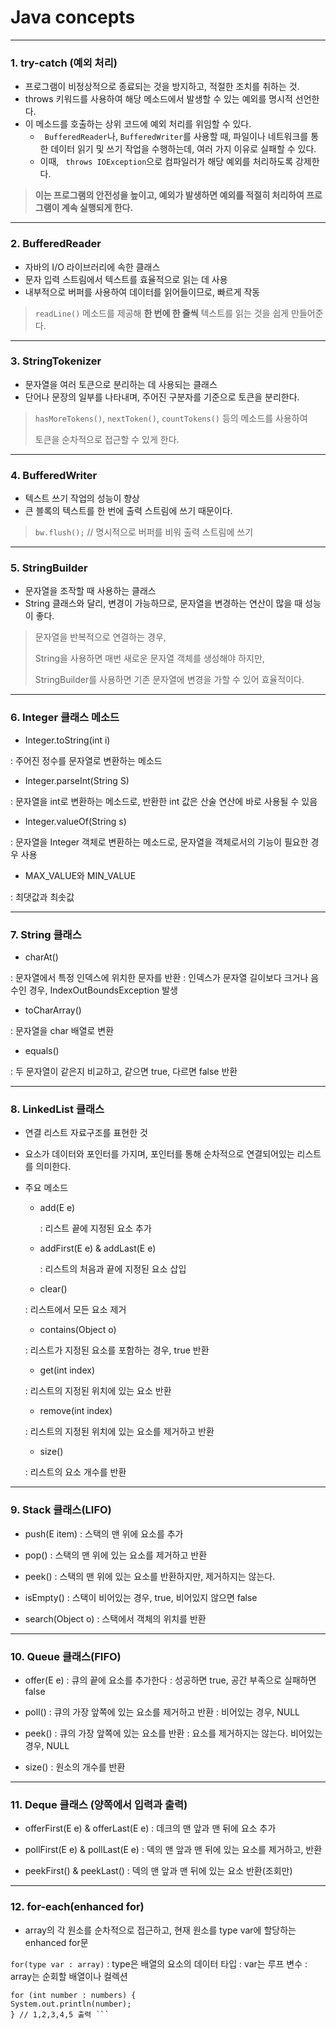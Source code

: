 # Java concepts

---
### 1. try-catch (예외 처리)

- 프로그램이 비정상적으로 종료되는 것을 방지하고, 적절한 조치를 취하는 것.
- throws 키워드를 사용하여 해당 메소드에서 발생할 수 있는 예외를 명시적 선언한다.
- 이 메소드를 호출하는 상위 코드에 예외 처리를 위임할 수 있다.
  - ``` BufferedReader```나, ```BufferedWriter```를 사용할 때, 파일이나 네트워크를 통한 데이터 읽기 및 
     쓰기 작업을 수행하는데, 여러 가지 이유로 실패할 수 있다.
  - 이때, ``` throws IOException```으로 컴파일러가 해당 예외를 처리하도록 강제한다.
>**이는 프로그램의 안전성을 높이고, 예외가 발생하면 예외를 적절히 처리하여 프로그램이 계속 실행되게 한다.**

---
### 2. BufferedReader

- 자바의 I/O 라이브러리에 속한 클래스
- 문자 입력 스트림에서 텍스트를 효율적으로 읽는 데 사용
- 내부적으로 버퍼를 사용하여 데이터를 읽어들이므로, 빠르게 작동
>```readLine()``` 메소드를 제공해 **한 번에 한 줄씩** 텍스트를 읽는 것을 쉽게 만들어준다.

---
### 3. StringTokenizer 

- 문자열을 여러 토큰으로 분리하는 데 사용되는 클래스
- 단어나 문장의 일부를 나타내며, 주어진 구분자를 기준으로 토큰을 분리한다.
>```hasMoreTokens()```, ```nextToken()```, `countTokens()` 등의 메소드를 사용하여 
> 
>토큰을 순차적으로 접근할 수 있게 한다.

---

### 4. BufferedWriter

- 텍스트 쓰기 작업의 성능이 향상
- 큰 블록의 텍스트를 한 번에 출력 스트림에 쓰기 때문이다.
>```bw.flush();``` // 명시적으로 버퍼를 비워 출력 스트림에 쓰기

---

### 5. StringBuilder

- 문자열을 조작할 때 사용하는 클래스
- String 클래스와 달리, 변경이 가능하므로, 문자열을 변경하는 연산이 많을 때 성능이 좋다.
> 문자열을 반복적으로 연결하는 경우, 
> 
>String을 사용하면 매번 새로운 문자열 객체를 생성해야 하지만,
> 
>StringBuilder를 사용하면 기존 문자열에 변경을 가할 수 있어 효율적이다.

---

### 6. Integer 클래스 메소드

- Integer.toString(int i)

: 주어진 정수를 문자열로 변환하는 메소드

- Integer.parseInt(String S)

: 문자열을 int로 변환하는 메소드로, 반환한 int 값은 산술 연산에 바로 사용될 수 있음

- Integer.valueOf(String s)

: 문자열을 Integer 객체로 변환하는 메소드로, 문자열을 객체로서의 기능이 필요한 경우 사용

- MAX_VALUE와 MIN_VALUE

: 최댓값과 최솟값

---

### 7. String 클래스

- charAt()

: 문자열에서 특정 인덱스에 위치한 문자를 반환
: 인덱스가 문자열 길이보다 크거나 음수인 경우, IndexOutBoundsException 발생

- toCharArray()

: 문자열을 char 배열로 변환

- equals()

: 두 문자열이 같은지 비교하고, 같으면 true, 다르면 false 반환

---

### 8. LinkedList 클래스

- 연결 리스트 자료구조를 표현한 것
- 요소가 데이터와 포인터를 가지며, 포인터를 통해 순차적으로 연결되어있는 리스트를 의미한다.
- 주요 메소드
  - add(E e)

    : 리스트 끝에 지정된 요소 추가
  
  - addFirst(E e) & addLast(E e)
  
    : 리스트의 처음과 끝에 지정된 요소 삽입
  
   - clear()
    
    : 리스트에서 모든 요소 제거
    
    - contains(Object o)
    
    : 리스트가 지정된 요소를 포함하는 경우, true 반환
    
    - get(int index)
    
    : 리스트의 지정된 위치에 있는 요소 반환
    
    - remove(int index)
    
    : 리스트의 지정된 위치에 있는 요소를 제거하고 반환
    
    - size()
    
    : 리스트의 요소 개수를 반환
  
---

### 9. Stack 클래스(LIFO)

- push(E item) 
    : 스택의 맨 위에 요소를 추가

- pop()
    : 스택의 맨 위에 있는 요소를 제거하고 반환

- peek()
    : 스택의 맨 위에 있는 요소를 반환하지만, 제거하지는 않는다.

- isEmpty()
    : 스택이 비어있는 경우, true, 비어있지 않으면 false

- search(Object o)
    : 스택에서 객체의 위치를 반환

---

### 10. Queue 클래스(FIFO)

- offer(E e)
  : 큐의 끝에 요소를 추가한다
  : 성공하면 true, 공간 부족으로 실패하면 false

- poll()
  : 큐의 가장 앞쪽에 있는 요소를 제거하고 반환
  : 비어있는 경우, NULL

- peek()
  : 큐의 가장 앞쪽에 있는 요소를 반환
  : 요소를 제거하지는 않는다. 비어있는 경우, NULL

- size()
    : 원소의 개수를 반환

---

### 11. Deque 클래스 (양쪽에서 입력과 출력)

- offerFirst(E e) & offerLast(E e)
    : 데크의 맨 앞과 맨 뒤에 요소 추가

- pollFirst(E e) & pollLast(E e)
    : 덱의 맨 앞과 맨 뒤에 있는 요소를 제거하고, 반환

- peekFirst() & peekLast()
    : 덱의 맨 앞과 맨 뒤에 있는 요소 반환(조회만)

---

### 12. for-each(enhanced for)

- array의 각 원소를 순차적으로 접근하고, 현재 원소를 type var에 할당하는 enhanced for문

```for(type var : array)```
    : type은 배열의 요소의 데이터 타입
    : var는 루프 변수
    : array는 순회할 배열이나 컬렉션

```int[] numbers = {1, 2, 3, 4, 5};
for (int number : numbers) {
System.out.println(number);
} // 1,2,3,4,5 출력 ```